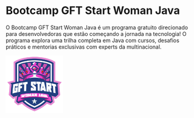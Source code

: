 # Bootcamp GFT Start Woman Java

O Bootcamp GFT Start Woman Java é um programa gratuito direcionado para desenvolvedoras que estão começando a jornada na tecnologia! O programa explora uma trilha completa em Java com cursos, desafios práticos e mentorias exclusivas com experts da multinacional.

<img src=gftstarwoman.png align="center" heigth="30%" width="30%">
